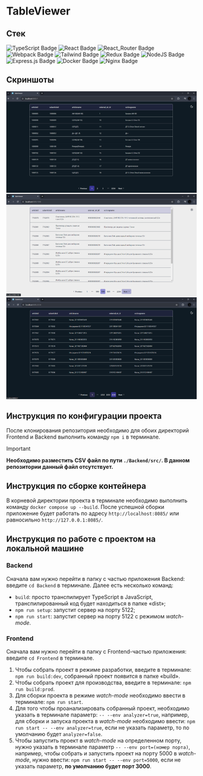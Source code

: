 # TableViewer

## Стек
![TypeScript Badge](https://img.shields.io/badge/TypeScript-informational?style=for-the-badge&logo=typescript&labelColor=rgb(30,30,46)&color=rgb(30,30,46))
![React Badge](https://img.shields.io/badge/React-informational?style=for-the-badge&logo=react&labelColor=rgb(30,30,46)&color=rgb(30,30,46))
![React_Router Badge](https://img.shields.io/badge/React_Router-informational?style=for-the-badge&logo=react-router&labelColor=rgb(30,30,46)&color=rgb(30,30,46))
![Webpack Badge](https://img.shields.io/badge/Webpack-informational?style=for-the-badge&logo=webpack&labelColor=rgb(30,30,46)&color=rgb(30,30,46))
![Tailwind Badge](https://img.shields.io/badge/Tailwind_CSS-informational?style=for-the-badge&logo=tailwind-css&labelColor=rgb(30,30,46)&color=rgb(30,30,46))
![Redux Badge](https://img.shields.io/badge/Redux-informational?style=for-the-badge&logo=redux&labelColor=rgb(30,30,46)&color=rgb(30,30,46)&logoColor=rgb(118,74,188))
![NodeJS Badge](https://img.shields.io/badge/Node.JS-informational?style=for-the-badge&logo=node.js&labelColor=rgb(30,30,46)&color=rgb(30,30,46))
![Express.js Badge](https://img.shields.io/badge/Express.JS-informational?style=for-the-badge&logo=express&labelColor=rgb(30,30,46)&color=rgb(30,30,46)&logoColor=%2361DAFB)
![Docker Badge](https://img.shields.io/badge/Docker-informational?style=for-the-badge&logo=docker&labelColor=rgb(30,30,46)&color=rgb(30,30,46))
![Nginx Badge](https://img.shields.io/badge/Nginx-informational?style=for-the-badge&logo=nginx&labelColor=rgb(30,30,46)&color=rgb(30,30,46)&logoColor=%23009639)

## Скриншоты
![](./screenshots/1.png)
![](./screenshots/2.png)
![](./screenshots/3.png)

## Инструкция по конфигурации проекта
После клонирования репозитория необходимо для обоих директорий Frontend и Backend выполнить команду `npm i` в терминале.
> [!IMPORTANT]  
> **Необходимо разместить CSV файл по пути `./Backend/src/`. В данном репозитории данный файл отсутствует.**

## Инструкция по сборке контейнера
В корневой директории проекта в терминале необходимо выполнить команду `docker compose up --build`. После успешной сборки приложение будет работать по адресу `http://localhost:8085/` или равносильно `http://127.0.0.1:8085/`.

## Инструкция по работе с проектом на локальной машине

### Backend
Сначала вам нужно перейти в папку с частью приложения Backend: введите `cd Backend` в терминале.
Далее есть несколько команд:
- `build`: просто транспилирует TypeScript в JavaScript, транспилированный код будет находиться в папке «dist»;
- `npm run setup`: запустит сервер на порту 5122;
- `npm run start`: запустит сервер на порту 5122 с режимом *watch-mode*.

### Frontend
Сначала вам нужно перейти в папку с Frontend-частью приложения: введите `cd Frontend` в терминале.

1. Чтобы собрать проект в режиме разработки, введите в терминале: `npm run build:dev`, собранный проект появится в папке «build».
2. Чтобы собрать проект для производства, введите в терминале: `npm run build:prod`.
3. Для сборки проекта в режиме *watch-mode* необходимо ввести в терминале: `npm run start`.
4. Для того чтобы проанализировать собранный проект, необходимо указать в терминале параметр: `-- --env analyzer=true`, например, для сборки и запуска проекта в *watch-mode* необходимо ввести: `npm run start -- --env analyzer=true`, если не указать параметр, то по умолчанию будет `analyzer=false`.
5. Чтобы запустить проект в *watch-mode* на определенном порту, нужно указать в терминале параметр `-- --env port=(номер порта)`, например, чтобы собрать и запустить проект на порту 5000 в *watch-mode*, нужно ввести: `npm run start -- --env port=5000`, если не указать параметр, **по умолчанию будет порт 3000**.
